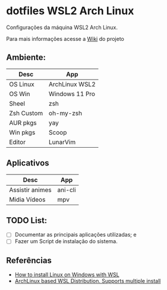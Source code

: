# dotfiles WSL2 Arch Linux

Configurações da máquina WSL2 Arch Linux.

Para mais informações acesse a [Wiki](https://github.com/CaioSimioni/dotfiles/wiki) do projeto

## Ambiente:

| Desc     | App |
| ---      | --- |
| OS Linux    | ArchLinux WSL2 |
| OS Win      | Windows 11 Pro |
| Sheel       | zsh |
| Zsh Custom  | oh-my-zsh |
| AUR pkgs    | yay |
| Win pkgs    | Scoop |
| Editor      | LunarVim |

## Aplicativos

| Desc | App |
| ---  | --- |
| Assistir animes   | ani-cli |
| Midia Vídeos      | mpv |

## TODO List:

- [ ] Documentar as principais aplicações utilizadas; e
- [ ] Fazer um Script de instalação do sistema.

## Referências

- [How to install Linux on Windows with WSL](https://learn.microsoft.com/en-us/windows/wsl/install)
- [ArchLinux based WSL Distribution. Supports multiple install](https://github.com/yuk7/ArchWSL)
